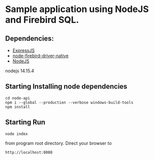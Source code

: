 # Sample application using NodeJS and Firebird SQL.

## Dependencies:
- [ExpressJS](http://expressjs.com/)
- [node-firebird-driver-native](https://www.npmjs.com/package/node-firebird-driver-native)
- [NodeJS](http://nodejs.org/)

nodejs 14.15.4
## Starting Installing node dependencies 

    cd node-api
    npm i --global --production --verbose windows-build-tools
    npm install

## Starting Run

    node index
    
from program root directory.
Direct your browser to 

    http://localhost:8080

